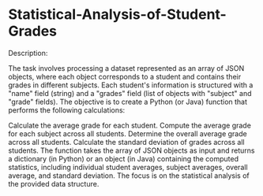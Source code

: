 # Statistical-Analysis-of-Student-Grades

Description:

The task involves processing a dataset represented as an array of JSON objects, where each object corresponds to a student and contains their grades in different subjects. Each student's information is structured with a "name" field (string) and a "grades" field (list of objects with "subject" and "grade" fields). The objective is to create a Python (or Java) function that performs the following calculations:

Calculate the average grade for each student.
Compute the average grade for each subject across all students.
Determine the overall average grade across all students.
Calculate the standard deviation of grades across all students.
The function takes the array of JSON objects as input and returns a dictionary (in Python) or an object (in Java) containing the computed statistics, including individual student averages, subject averages, overall average, and standard deviation. The focus is on the statistical analysis of the provided data structure.
